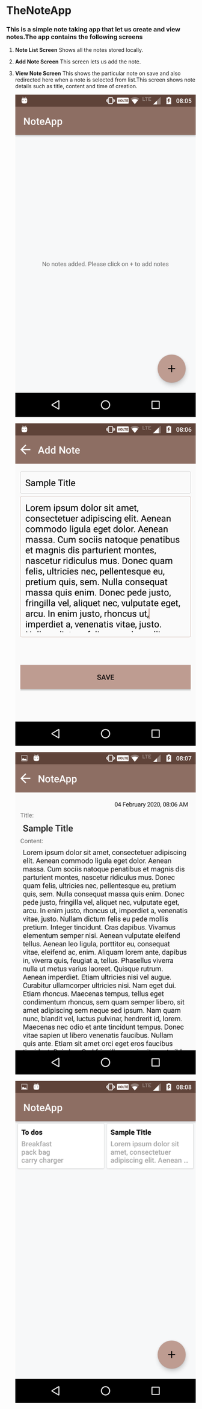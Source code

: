 # TheNoteApp

### This is a simple note taking app that let us create and view notes.The app contains the following screens

1. **Note List Screen** 
    Shows all the notes stored locally.
2. **Add Note Screen** 
    This screen lets us add the note.
3. **View Note Screen** 
    This shows the particular note on save and also redirected here when a note is selected from list.This screen shows note details such as title, content and time of creation.
    
    ![Alt text](https://github.com/spoorthi9095/TheNoteApp/blob/master/art/Screenshot_20200204-080539.png?raw=true)
    
    ![Alt text](https://github.com/spoorthi9095/TheNoteApp/blob/master/art/Screenshot_20200204-080645.png?raw=true)
    
    ![Alt text](https://github.com/spoorthi9095/TheNoteApp/blob/master/art/Screenshot_20200204-080704.png?raw=true)
    
    ![Alt text](https://github.com/spoorthi9095/TheNoteApp/blob/master/art/Screenshot_20200204-080823.png?raw=true)
